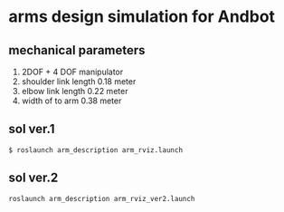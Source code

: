 # arms design simulation for Andbot

## mechanical parameters
1. 2DOF + 4 DOF manipulator
2. shoulder link length 0.18 meter
3. elbow link length 0.22 meter
4. width of to arm 0.38 meter
## sol ver.1
    $ roslaunch arm_description arm_rviz.launch

## sol ver.2
    roslaunch arm_description arm_rviz_ver2.launch
 

